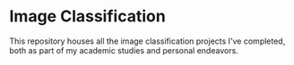 # Image Classification

This repository houses all the image classification projects I've completed, both as part of my academic studies and personal endeavors.
